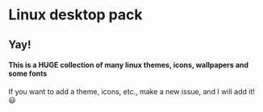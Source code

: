 # Linux desktop pack
## Yay!

#### This is a HUGE collection of many linux themes, icons, wallpapers and some fonts

If you want to add a theme, icons, etc., make a new issue, and I will add it! 😃

